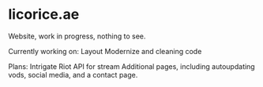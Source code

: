 # licorice.ae
Website, work in progress, nothing to see.


Currently working on:
Layout
Modernize and cleaning code

Plans:
Intrigate Riot API for stream
Additional pages, including autoupdating vods, social media, and a contact page.